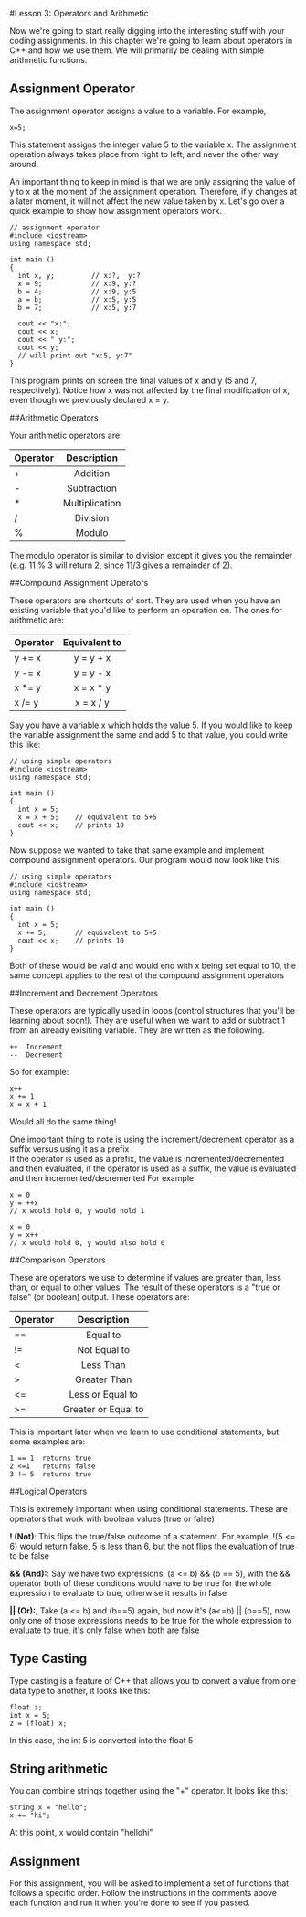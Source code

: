 #Lesson 3: Operators and Arithmetic


Now we're going to start really digging into the interesting stuff with your coding assignments.  In this chapter we're going to learn about operators in C++ and how we use them. We will primarily be dealing with simple arithmetic functions.

## Assignment Operator

The assignment operator assigns a value to a variable. For example,

    x=5;

This statement assigns the integer value 5 to the variable x. The assignment operation always takes place from right to left, and never the other way around.

An important thing to keep in mind is that we are only assigning the value of y to x at the moment of the assignment operation. Therefore, if y changes at a later moment, it will not affect the new value taken by x. Let's go over a quick example to show how assignment operators work.

    // assignment operator
    #include <iostream>
    using namespace std;
    
    int main ()
    {
      int x, y;         // x:?,  y:?
      x = 9;            // x:9, y:?
      b = 4;            // x:9, y:5
      a = b;            // x:5, y:5
      b = 7;            // x:5, y:7
    
      cout << "x:";
      cout << x;
      cout << " y:";
      cout << y;
      // will print out "x:5, y:7"
    }

This program prints on screen the final values of x and y (5 and 7, respectively). Notice how x was not affected by the final modification of x, even though we previously declared x = y.




##Arithmetic Operators

Your arithmetic operators are:  

| Operator      | Description   |
| ------------- |:-------------:|
| +             | Addition      |
| -             | Subtraction   |
| *             | Multiplication|
| /             | Division      |
| %             | Modulo        |

The modulo operator is similar to division except it gives you the remainder (e.g. 11 % 3 will return 2, since 11/3 gives a remainder of 2).

##Compound Assignment Operators

These operators are shortcuts of sort. They are used when you have an existing variable that you'd like to perform an operation on.  The ones for arithmetic are:  

| Operator      | Equivalent to |
| ------------- |:-------------:|
| y +=  x       | y = y + x     |
| y -=  x       | y = y - x     |
| x *=  y       | x = x * y     |
| x /=  y       | x = x / y     |

Say you have a variable x which holds the value 5. If you would like to keep the variable assignment the same and add 5 to that value, you could write this like:

    // using simple operators
    #include <iostream>
    using namespace std;

    int main ()
    {
      int x = 5;
      x = x + 5;    // equivalent to 5+5
      cout << x;    // prints 10
    }

Now suppose we wanted to take that same example and implement compound assignment operators. Our program would now look like this.
    
    // using simple operators
    #include <iostream>
    using namespace std;

    int main ()
    {
      int x = 5;
      x += 5;       // equivalent to 5+5
      cout << x;    // prints 10
    }


Both of these would be valid and would end with x being set equal to 10, the same concept applies to the rest of the compound assignment operators

##Increment and Decrement Operators


These operators are typically used in loops (control structures that you'll be learning about soon!). They are useful when we want to add or subtract 1 from an already exisiting variable. They are written as the following.

    ++	Increment
    --	Decrement   

So for example:
   
    x++
    x += 1
    x = x + 1

Would all do the same thing!

One important thing to note is using the increment/decrement operator as a suffix versus using it as a prefix  
If the operator is used as a prefix, the value is incremented/decremented and then evaluated, if the operator is used as a suffix, the value is evaluated and then incremented/decremented
For example:

    x = 0
    y = ++x
    // x would hold 0, y would hold 1

    x = 0
    y = x++
    // x would hold 0, y would also hold 0

##Comparison Operators

These are operators we use to determine if values are greater than, less than, or equal to other values.  The result of these operators is a "true or false" (or boolean) output.
These operators are:

| Operator      | Description        |
| ------------- |:------------------:|
| ==            | Equal to           |
| !=            | Not Equal to       |
| <             | Less Than          |
| >             | Greater Than       |
| <=            | Less or Equal to   |
| >=            | Greater or Equal to|


This is important later when we learn to use conditional statements, but some examples are:  

    1 == 1	returns true
    2 <=1	returns false
    3 != 5	returns true

##Logical Operators

This is extremely important when using conditional statements. These are operators that work with boolean values (true or false)

**! (Not)**: This flips the true/false outcome of a statement. For example, !(5 <= 6) would return false, 5 is less than 6, but the not flips the evaluation of true to be false

**&& (And):**: Say we have two expressions, (a <= b) && (b == 5), with the && operator both of these conditions would have to be true for the whole expression to evaluate to true, otherwise it results in false

**|| (Or):**, Take (a <= b) and (b==5) again, but now it's (a<=b) || (b==5), now only one of those expressions needs to be true for the whole expression to evaluate to true, it's only false when both are false

Type Casting
----------
Type casting is a feature of C++ that allows you to convert a value from one data type to another, it looks like this:

    float z;
    int x = 5;
    z = (float) x;

In this case, the int 5 is converted into the float 5

String arithmetic
----------
You can combine strings together using the "+" operator. It looks like this:

    string x = "hello";
    x += "hi";

At this point, x would contain "hellohi"

Assignment
----------

For this assignment, you will be asked to implement a set of functions that follows a specific order. Follow the instructions in the comments above each function and run it when you're done to see if you passed.
